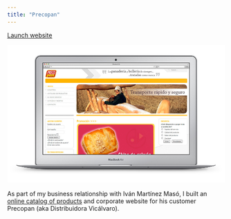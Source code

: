 ```yaml
---
title: "Precopan"
---
```


<p class="work-links">
<a class="btn icon icon-external" href="http://precopan.es" target="_blank">Launch website</a>
</p>

![](./images/1.jpg)

As part of my business relationship with Iván Martínez Masó, I built an [online catalog of products](http://precopan.es/index.php?option=com_virtuemart&Itemid=3) and corporate website for his customer Precopan (aka Distribuidora Vicálvaro).
